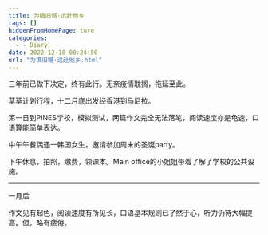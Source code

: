 ```yaml
---
title: 为填旧憾·远赴他乡
tags: []
hiddenFromHomePage: ture
categories:
  - - Diary
date: 2022-12-18 00:24:50
url: "为填旧憾·远赴他乡.html"
---
```



三年前已做下决定，终有此行。无奈疫情耽搁，拖延至此。

草草计划行程，十二月底出发经香港到马尼拉。

第一日到PINES学校，模拟测试，两篇作文完全无法落笔，阅读速度亦是龟速，口语算能简单表达。

中午午餐偶遇一韩国女生，邀请参加周末的圣诞party。

下午休息，拍照，缴费，领课本。Main office的小姐姐带着了解了学校的公共设施。

----

一月后

作文见有起色，阅读速度有所见长，口语基本规则已了然于心，听力仍待大幅提高。但，略有疲倦。